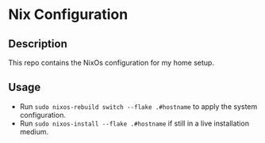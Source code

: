 # Nix Configuration

## Description

This repo contains the NixOs configuration for my home setup.

## Usage

* Run `sudo nixos-rebuild switch --flake .#hostname` to apply the system configuration.
* Run `sudo nixos-install --flake .#hostname` if still in a live installation medium.

